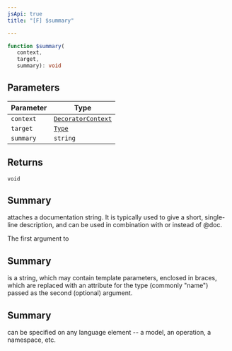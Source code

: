 ```yaml
---
jsApi: true
title: "[F] $summary"

---
```

```ts
function $summary(
   context, 
   target, 
   summary): void
```

## Parameters

| Parameter | Type |
| ------ | ------ |
| `context` | [`DecoratorContext`](../interfaces/DecoratorContext.md) |
| `target` | [`Type`](../type-aliases/Type.md) |
| `summary` | `string` |

## Returns

`void`

## Summary

attaches a documentation string. It is typically used to give a short, single-line
description, and can be used in combination with or instead of @doc.

The first argument to

## Summary

is a string, which may contain template parameters, enclosed in braces,
which are replaced with an attribute for the type (commonly "name") passed as the second (optional) argument.

## Summary

can be specified on any language element -- a model, an operation, a namespace, etc.
